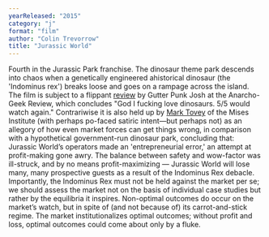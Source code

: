 ```yaml
---
yearReleased: "2015"
category: "j"
format: "film"
author: "Colin Trevorrow"
title: "Jurassic World"
---
```

 Fourth in the Jurassic Park franchise. The dinosaur theme park descends  into chaos when a genetically engineered ahistorical dinosaur (the 'Indominus  rex') breaks loose and goes on a rampage across the island.
  
 The film is subject to a flippant <a href="http://www.anarchogeekreview.com/movies/jurassic-world-2015#more-781"> review</a> by Gutter Punk Josh at the Anarcho-Geek Review, which concludes "God  I fucking love dinosaurs. 5/5 would watch again." Contrariwise it is also held  up by <a href="https://mises.org/library/jurassic-world-dont-blame-it-market"> Mark Tovey</a> of the Mises Institute (with perhaps po-faced satiric intent—but  perhaps not) as an allegory of how even market forces can get things wrong, in  comparison with a hypothetical government-run dinosaur park, concluding that: 
  
Jurassic World’s operators made an 'entrepreneurial  error,' an attempt at profit-making gone awry. The balance between safety and  wow-factor was ill-struck, and by no means profit-maximizing — Jurassic World  will lose many, many prospective guests as a result of the Indominus Rex  debacle.
Importantly, the Indominus Rex must not be held  against the market per se; we should assess the market not on the basis  of individual case studies but rather by the equilibria it inspires. Non-optimal  outcomes do occur on the market’s watch, but in spite of (and not  because of) its carrot-and-stick regime. The market institutionalizes optimal  outcomes; without profit and loss, optimal outcomes could come about only by a  fluke.
  